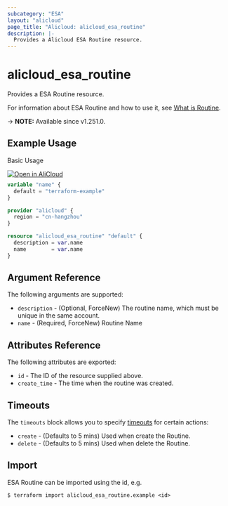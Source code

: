 ```yaml
---
subcategory: "ESA"
layout: "alicloud"
page_title: "Alicloud: alicloud_esa_routine"
description: |-
  Provides a Alicloud ESA Routine resource.
---
```


# alicloud_esa_routine

Provides a ESA Routine resource.



For information about ESA Routine and how to use it, see [What is Routine](https://next.api.alibabacloud.com/document/ESA/2024-09-10/CreateRoutine).

-> **NOTE:** Available since v1.251.0.

## Example Usage

Basic Usage
<div style="display: block;margin-bottom: 40px;"><div class="oics-button" style="float: right;position: absolute;margin-bottom: 10px;">
  <a href="https://api.aliyun.com/terraform?resource=alicloud_esa_routine&exampleId=dccb9f7a-016f-67d9-b149-8f737d5d73e49f363584&activeTab=example&spm=docs.r.esa_routine.0.dccb9f7a01&intl_lang=EN_US" target="_blank">
    <img alt="Open in AliCloud" src="https://img.alicdn.com/imgextra/i1/O1CN01hjjqXv1uYUlY56FyX_!!6000000006049-55-tps-254-36.svg" style="max-height: 44px; max-width: 100%;">
  </a>
</div></div>

```terraform
variable "name" {
  default = "terraform-example"
}

provider "alicloud" {
  region = "cn-hangzhou"
}

resource "alicloud_esa_routine" "default" {
  description = var.name
  name        = var.name
}
```

## Argument Reference

The following arguments are supported:
* `description` - (Optional, ForceNew) The routine name, which must be unique in the same account.
* `name` - (Required, ForceNew) Routine Name

## Attributes Reference

The following attributes are exported:
* `id` - The ID of the resource supplied above.
* `create_time` - The time when the routine was created.

## Timeouts

The `timeouts` block allows you to specify [timeouts](https://developer.hashicorp.com/terraform/language/resources/syntax#operation-timeouts) for certain actions:
* `create` - (Defaults to 5 mins) Used when create the Routine.
* `delete` - (Defaults to 5 mins) Used when delete the Routine.

## Import

ESA Routine can be imported using the id, e.g.

```shell
$ terraform import alicloud_esa_routine.example <id>
```
